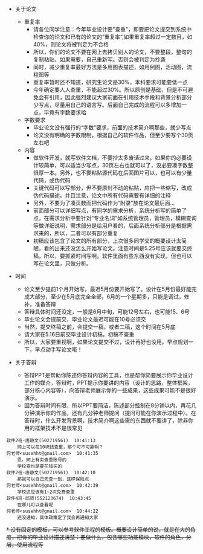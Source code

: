 * 关于论文
    * 重复率
        * 请各位同学注意：今年毕业设计要"查重"，即要把论文提交到系统中检查你的论文和已有的论文的”重复率“,如果重复率超过一定数目，如40%，则论文将被判定为不合格
        * 所以，你们的论文不要在网上去拷贝别人的论文，不要整段，整句的复制粘贴，如果需要，自己重新写。否则会被判定为抄袭
        * 同时，减少重复率最好方法是多用图表描述，如用例图，活动图，流程图等
        * 重复率暂时还不知道，研究生论文是30%，本科要求可能要低一点
        * 今年确定要人人查重，不能超过30%。所以原创是基础，但是不可避免会有引用，因此强烈建议大家前面在引用技术手段和背景分析部分少写点，尽量用自己的语言写。后面自己完成的流程可以多增加一点，毕竟有字数要求哈
    * 字数要求
        * 毕业论文没有强行的“字数”要求，前面的技术简介啊那些，就少写点
        * 论文没有明确的字数限制，根据自己的软件作品，但至少要写个30页左右吧
    * 内容
        * 做软件开发，就写软件文档，不要抄太多废话过来。如果你的必要设计较简单，可以适当少写点，30页左右也就可以了，没必要凑字数整很厚一本。另外，也不要粘贴源代码在后面图片可以，也可以有少量代码，或伪代码
        * 关键代码可以写部分，但不要原封不动的粘贴，应把一些缩写，改成伪代码描述。并且注意，论文中所有代码需要有详细的注释
        * 另外，不要为了凑页数而把代码作为“附录”放在论文最后面...
        * 前面部分可以详细写点，有同学的需求分析，系统分析写的简单了点，在需求分析中要针对“专业名词”如系统管理员，管理员，模糊查询等做详细说明，需求部分是给用户看的，后面系统分析部分是根据需求来的，所以，二者可以有部分重复
        * 初稿应该包含了论文的所有部分，上次很多同学交的概要设计太简陋，看的出来还没怎么开始写论文。注意时间是5.25号应该就要交终稿，所以，要抓紧时间写啊。软件里面有些东西没有实现，但也可以写在论文里，只做分析。
* 时间
    * 论文至少提前1个月开始写，最迟5月份要开始写了。设计在5月份最好能完成大部分，至少在5月底完全全部，6月的一个星期多，只能是调试，修补，准备答辩
    * 答辩具体时间还没定，一般是6月中旬，可能12号左右，也可能15、6号
    * 毕业论文会提前交，毕业论文最迟可能在10号必须交
    * 当然，提交终稿之前，会提交一稿，或者二稿，这个时间在5月底
    * 请大家在5.16日前交毕业设计初稿，初稿不查重
    * 所以，大家要重视啊，如果论文提交不过，设计再好也没用。早点规划一下，早点动手写论文哦！
    
* 关于答辩
    * 答辩PPT是帮助你陈述你答辩内容的工具，也是帮你简要展示你毕业设计工作的媒介，答辩时，PPT提示你要讲的内容（设计的思路，整体框架，部分核心内容等），向答辩老师展示你的一些成果，这些成果可能不是很好演示。
    * 因为答辩时间有限，所以PPT要简洁，陈述部分控制在8分钟以内，再花几分钟演示你的作品，还有几分钟老师提问（提问可能在你演示过程中）。在答辩时，什么开发背景啊，技术简介啊这些需的东西就不要讲了，除非你用的框架技术不是很常见



```
软件2班-唐静文(502719561)  10:41:13
    网上可以花10块钱查重，那个可不可靠啊？
何老师<susehht@gmail.com>  10:41:35
    恩，网上有卖查重账号的
    学校查也是要花钱买的
软件2班-唐静文(502719561)  10:42:10
    那就可以自己先查一到，这样保险点
何老师<susehht@gmail.com>  10:42:39
    学校这应该有1~2次免费查重
软件4班-邱贤(552123674)  10:43:45
    在哪儿可以查看呢
何老师<susehht@gmail.com>  10:44:22
    还没通知，具体政策定了我会再通知大家
```
~~* 没有固定的模板，可以参考软件工程的模板。概要设计简单的说，就是在大的角度，把你的毕业设计描述清楚：要做什么，包含哪些功能模块，软件的角色，分层，使用流程等~~
